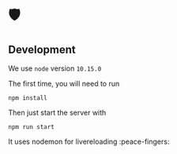 # 🛡️


## Development

We use `node` version `10.15.0`

The first time, you will need to run

```
npm install
```

Then just start the server with 

```
npm run start
```
It uses nodemon for livereloading :peace-fingers:

